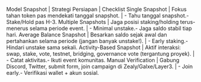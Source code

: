 Model Snapshot | Strategi Persiapan | Checklist
Single Snapshot | Fokus tahan token pas mendekati tanggal snapshot. | - Tahu tanggal snapshot.- Stake/Hold pas H-3.
Multiple Snapshots | Jaga posisi staking/holding terus-menerus selama periode event. | - Minimal unstake.- Jaga saldo stabil tiap hari.
Average Balance Snapshot | Besarkan saldo sejak awal dan pertahankan selama periode (jangan banyak unstake!). | - Early staking.- Hindari unstake sama sekali.
Activity-Based Snapshot | Aktif interaksi: swap, stake, vote, testnet, bridging, governance vote (tergantung proyek). | - Catat aktivitas.- Ikuti event komunitas.
Manual Verification | Gabung Discord, Twitter, submit form, join campaign di Zealy/Galxe/Layer3. | - Join early.- Verifikasi wallet + akun sosial.
